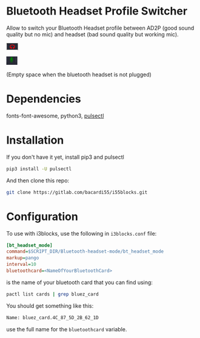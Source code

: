 # Bluetooth Headset Profile Switcher

Allow to switch your Bluetooth Headset profile between AD2P (good sound quality but no mic) and headset (bad sound quality but working mic).

![](images/ad2p.png)

![](images/headset.png)

(Empty space when the bluetooth headset is not plugged)

# Dependencies

fonts-font-awesome, python3, [pulsectl](https://github.com/mk-fg/python-pulse-control)

# Installation

If you don't have it yet, install pip3 and pulsectl
```bash
pip3 install -U pulsectl
```

And then clone this repo:

```bash
git clone https://gitlab.com/bacardi55/i55blocks.git
```

# Configuration

To use with i3blocks, use the following in `i3blocks.conf` file:

```INI
[bt_headset_mode]
command=$SCRIPT_DIR/Bluetooth-headset-mode/bt_headset_mode
markup=pango
interval=10
bluetoothcard=<NameOfYourBluetoothCard>
```

<NameOfYourBluetoothCard> is the name of your bluetooth card that you can find using:

```bash
pactl list cards | grep bluez_card
```

You should get something like this:
```bash
Name: bluez_card.4C_87_5D_2B_62_1D
```

use the full name for the `bluetoothcard` variable.
